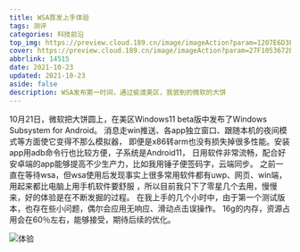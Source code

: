 ```yaml
---
title: WSA首发上手体验
tags: 测评
categories: 科技前沿
top_img: https://preview.cloud.189.cn/image/imageAction?param=1207E6D3F4EF9D1C0EF69348285668B34E21A3CF417540B4A1DF3386D82ED9090FACD36D96893F6336025FAED5DB0AF925D5015C2E79EB17F6D7446EF64B5653AFA90EFC0FC525FFCB62662285B1E2F31988C2AA24511897BE816358FD85DAECD9B143F5AB0ADB6ECDA3A834F67C928E
cover: https://preview.cloud.189.cn/image/imageAction?param=27F1053672ECB5F678B4C3E793F338ACAFAE961BE79E9D6562E5AD864959C166422AE7727351F2011CBEFCB246CC11B1FF713AA73CC714ABFC75EF6FDB77F2EB9088981CC70FF8C7272433B1AB4CB92A7D7CE43B0E682323485EE0DB8286F03D9143F6CAB0EBC534C2E937FA031D4FAB
abbrlink: 14515
date: 2021-10-23
updated: 2021-10-23
aside: false
description: WSA发布第一时间，通过偷渡美区，我尝到的微软的大饼
---
```




10月21日，微软把大饼圆上，在美区Windows11 beta版中发布了Windows Subsystem for Android。
消息走win推送、各app独立窗口、跟随本机的夜间模式等方面使它变得不那么模拟器，
即便是x86转arm也没有损失掉很多性能。安装app用adb命令行也比较方便，子系统是Android11，
日用软件非常流畅，配合好安卓端的app能够提高不少生产力，比如我用锤子便签码字，云端同步。
之前一直在等待wsa，但wsa使用后发现事实上很多常用软件都有uwp、网页、win端，用起来都比电脑上用手机软件要舒服
，所以目前我只下了零星几个去用，慢慢来，好的体验是在不断发掘的过程。
在我上手的几个小时中，由于第一个测试版本，也存在些小问题，偶尔会应用无响应、滑动点击误操作。
16g的内存，资源占用会在60％左右，能够接受，期待后续的优化。

![体验](https://preview.cloud.189.cn/image/imageAction?param=0BBE88260147D02EF8C30D88758B3D4B5DC6017A0E41932162A9CB25B958A0E666F0E41DFD10A7FC28255A68041C1A0F9051143631B11A251523ABA2DD3408F38668976969467E83984242E94E4A0C9B73C441C442B67B66F0B9D3D10F0CADED2B39063D07440D06F5204C122AE342CF)